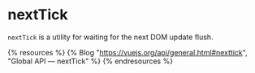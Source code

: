 # nextTick

`nextTick` is a utility for waiting for the next DOM update flush.

{% resources %}
  {% Blog "https://vuejs.org/api/general.html#nexttick", "Global API — nextTick" %}
{% endresources %}

